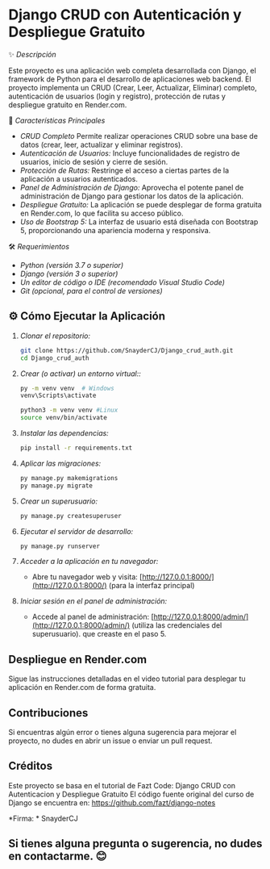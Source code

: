 # Django CRUD con Autenticación y Despliegue Gratuito

✨ *Descripción*  

Este proyecto es una aplicación web completa desarrollada con Django, el framework de Python para el desarrollo de aplicaciones web backend.  El proyecto implementa un CRUD (Crear, Leer, Actualizar, Eliminar) completo, autenticación de usuarios (login y registro), protección de rutas y despliegue gratuito en Render.com.

🚀 *Características Principales*

* *CRUD Completo* Permite realizar operaciones CRUD sobre una base de datos (crear, leer, actualizar y eliminar registros).
* *Autenticación de Usuarios:* Incluye funcionalidades de registro de usuarios, inicio de sesión y cierre de sesión.
* *Protección de Rutas:* Restringe el acceso a ciertas partes de la aplicación a usuarios autenticados.
* *Panel de Administración de Django:* Aprovecha el potente panel de administración de Django para gestionar los datos de la aplicación.
* *Despliegue Gratuito:* La aplicación se puede desplegar de forma gratuita en Render.com, lo que facilita su acceso público.
* *Uso de Bootstrap 5:* La interfaz de usuario está diseñada con Bootstrap 5, proporcionando una apariencia moderna y responsiva.

🛠️ *Requerimientos*

* *Python (versión 3.7 o superior)*
* *Django (versión 3 o superior)*
* *Un editor de código o IDE (recomendado Visual Studio Code)*
* *Git (opcional, para el control de versiones)*

## ⚙️ Cómo Ejecutar la Aplicación  

1. *Clonar el repositorio:*
   ```bash
   git clone https://github.com/SnayderCJ/Django_crud_auth.git
   cd Django_crud_auth
   ```
    
3. *Crear (o activar) un entorno virtual::*   
    ```bash
    py -m venv venv  # Windows
    venv\Scripts\activate 

    python3 -m venv venv #Linux
    source venv/bin/activate
    ```

4. *Instalar las dependencias:*
    ```bash
    pip install -r requirements.txt
    ```

5. *Aplicar las migraciones:*
    ```bash
    py manage.py makemigrations
    py manage.py migrate
    ```

6. *Crear un superusuario:*
    ```bash
    py manage.py createsuperuser
    ```

7. *Ejecutar el servidor de desarrollo:*
    ```bash
    py manage.py runserver
    ```

8. *Acceder a la aplicación en tu navegador:*
    
    *   Abre tu navegador web y visita: [http://127.0.0.1:8000/](http://127.0.0.1:8000/) (para la interfaz principal)
    

9. *Iniciar sesión en el panel de administración:*
    
    *   Accede al panel de administración: [http://127.0.0.1:8000/admin/](http://127.0.0.1:8000/admin/) (utiliza las credenciales del superusuario). que creaste en el paso 5.
    

## Despliegue en Render.com
Sigue las instrucciones detalladas en el video tutorial para desplegar tu aplicación en Render.com de forma gratuita.

## Contribuciones
Si encuentras algún error o tienes alguna sugerencia para mejorar el proyecto, no dudes en abrir un issue o enviar un pull request.

## Créditos
Este proyecto se basa en el tutorial de Fazt Code: Django CRUD con Autenticacion y Despliegue Gratuito
El código fuente original del curso de Django se encuentra en: https://github.com/fazt/django-notes

*Firma: * SnayderCJ

## Si tienes alguna pregunta o sugerencia, no dudes en contactarme. 😊 